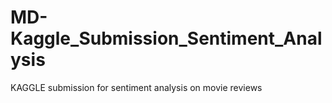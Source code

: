 # MD-Kaggle_Submission_Sentiment_Analysis
KAGGLE submission for sentiment analysis on movie reviews
